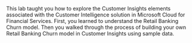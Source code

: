 This lab taught you how to explore the Customer Insights elements associated with the Customer Intelligence solution in Microsoft Cloud for Financial Services. First, you learned to understand the Retail Banking Churn model. Then you walked through the process of building your own Retail Banking Churn model in Customer Insights using sample data.
